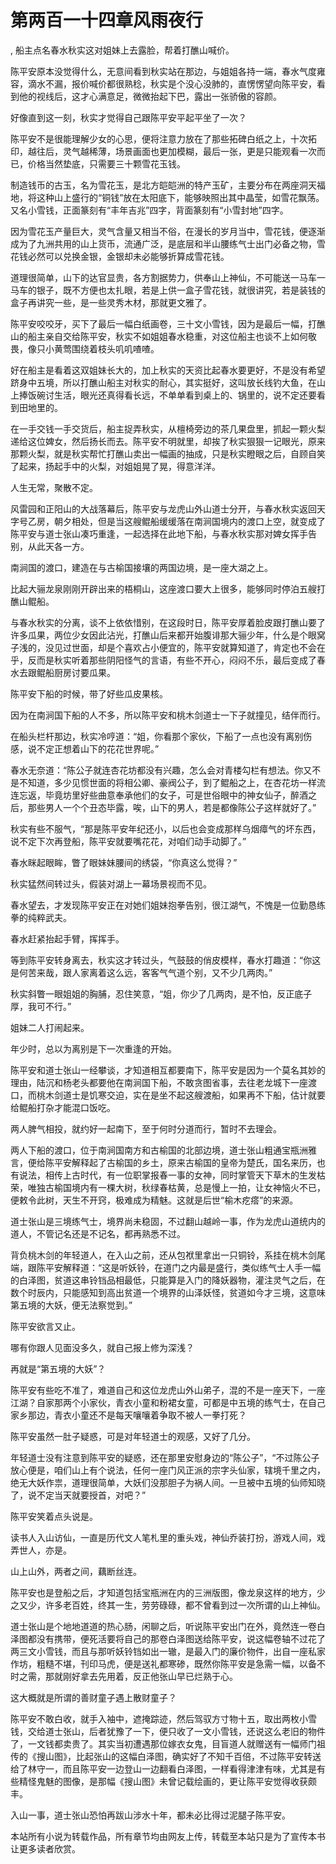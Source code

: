 # 第两百一十四章风雨夜行
,  船主点名春水秋实这对姐妹上去露脸，帮着打醮山喊价。
   陈平安原本没觉得什么，无意间看到秋实站在那边，与姐姐各持一端，春水气度雍容，滴水不漏，报价喊价都很熟稔，秋实是个没心没肺的，直愣愣望向陈平安，看到他的视线后，这才心满意足，微微抬起下巴，露出一张骄傲的容颜。
   好像直到这一刻，秋实才觉得自己跟陈平安平起平坐了一次？
   陈平安不是很能理解少女的心思，便将注意力放在了那些拓碑白纸之上，十次拓印，越往后，灵气越稀薄，场景画面也更加模糊，最后一张，更是只能观看一次而已，价格当然垫底，只需要三十颗雪花玉钱。
   制造钱币的古玉，名为雪花玉，是北方皑皑洲的特产玉矿，主要分布在两座洞天福地，将这种山上盛行的“铜钱”放在太阳底下，能够映照出其中晶莹，如雪花飘荡。又名小雪钱，正面篆刻有“丰年吉兆”四字，背面篆刻有“小雪封地”四字。
   因为雪花玉产量巨大，灵气含量又相当不俗，在漫长的岁月当中，雪花钱，便逐渐成为了九洲共用的山上货币，流通广泛，是底层和半山腰练气士出门必备之物，雪花钱必然可以兑换金银，金银却未必能够折算成雪花钱。
   道理很简单，山下的达官显贵，各方割据势力，供奉山上神仙，不可能送一马车一马车的银子，既不方便也太扎眼，若是上供一盒子雪花钱，就很讲究，若是装钱的盒子再讲究一些，是一些灵秀木材，那就更文雅了。
   陈平安咬咬牙，买下了最后一幅白纸画卷，三十文小雪钱，因为是最后一幅，打醮山的船主亲自交给陈平安，秋实不如姐姐春水稳重，对这位船主也谈不上如何敬畏，像只小黄莺围绕着枝头叽叽喳喳。
   好在船主是看着这双姐妹长大的，加上秋实的天资比起春水要更好，不是没有希望跻身中五境，所以打醮山船主对秋实的耐心，其实挺好，这叫放长线钓大鱼，在山上捧饭碗讨生活，眼光还真得看长远，不单单看到桌上的、锅里的，说不定还要看到田地里的。
   在一手交钱一手交货后，船主捉弄秋实，从檀椅旁边的茶几果盘里，抓起一颗火梨递给这位婢女，然后扬长而去。陈平安不明就里，却挨了秋实狠狠一记眼光，原来那颗火梨，就是秋实帮忙打醮山卖出一幅画的抽成，只是秋实瞪眼之后，自顾自笑了起来，扬起手中的火梨，对姐姐晃了晃，得意洋洋。
   人生无常，聚散不定。
   风雷园和正阳山的大战落幕后，陈平安与龙虎山外山道士分开，与春水秋实返回天字号乙房，朝夕相处，但是当这艘鲲船缓缓落在南涧国境内的渡口上空，就变成了陈平安与道士张山凑巧重逢，一起选择在此地下船，与春水秋实那对婢女挥手告别，从此天各一方。
   南涧国的渡口，建造在与古榆国接壤的两国边境，是一座大湖之上。
   比起大骊龙泉刚刚开辟出来的梧桐山，这座渡口要大上很多，能够同时停泊五艘打醮山鲲船。
   与春水秋实的分离，谈不上依依惜别，在这段时日，陈平安厚着脸皮跟打醮山要了许多瓜果，两位少女因此沾光，打醮山后来都开始腹诽那大骊少年，什么是个眼窝子浅的，没见过世面，却是个喜欢占小便宜的，陈平安就算知道了，肯定也不会在乎，反而是秋实听着那些阴阳怪气的言语，有些不开心，闷闷不乐，最后变成了春水去跟鲲船厨房讨要瓜果。
   陈平安下船的时候，带了好些瓜皮果核。
   因为在南涧国下船的人不多，所以陈平安和桃木剑道士一下子就撞见，结伴而行。
   在船头栏杆那边，秋实冷哼道：“姐，你看那个家伙，下船了一点也没有离别伤感，说不定正想着山下的花花世界呢。”
   春水无奈道：“陈公子就连杏花坊都没有兴趣，怎么会对青楼勾栏有想法。你又不是不知道，多少见惯世面的将相公卿、豪阀公子，到了鲲船之上，在杏花坊一样流连忘返，毕竟坊里好些曲意奉承他们的女子，可是世俗眼中的神女仙子，醉酒之后，那些男人一个个丑态毕露，唉，山下的男人，若是都像陈公子这样就好了。”
   秋实有些不服气，“那是陈平安年纪还小，以后也会变成那样乌烟瘴气的坏东西，说不定下次再登船，陈平安就要嘴花花，对咱们动手动脚了。”
   春水眯起眼眸，瞥了眼妹妹腰间的绣袋，“你真这么觉得？”
   秋实猛然间转过头，假装对湖上一幕场景视而不见。
   春水望去，才发现陈平安正在对她们姐妹抱拳告别，很江湖气，不愧是一位勤恳练拳的纯粹武夫。
   春水赶紧抬起手臂，挥挥手。
   等到陈平安转身离去，秋实这才转过头，气鼓鼓的俏皮模样，春水打趣道：“你这是何苦来哉，跟人家离着这么远，客客气气道个别，又不少几两肉。”
   秋实斜瞥一眼姐姐的胸脯，忍住笑意，“姐，你少了几两肉，是不怕，反正底子厚，我可不行。”
   姐妹二人打闹起来。
   年少时，总以为离别是下一次重逢的开始。
   陈平安和道士张山一经攀谈，才知道相互都要南下，陈平安是因为一个莫名其妙的理由，陆沉和杨老头都要他在南涧国下船，不敢贪图省事，去往老龙城下一座渡口，而桃木剑道士是饥寒交迫，实在是坐不起这艘渡船，如果再不下船，估计就要给鲲船打杂才能混口饭吃。
   两人脾气相投，就约好一起南下，至于何时分道而行，暂时不去理会。
   两人下船的渡口，位于南涧国南方和古榆国的北部边境，道士张山粗通宝瓶洲雅言，便给陈平安解释起了古榆国的乡土，原来古榆国的皇帝为楚氏，国名来历，也有说法，相传上古时代，有一位职掌报春一事的女神，同时掌管天下草木的生发枯荣，唯独古榆国境内有一棵大树，秋绿春枯黄，总是慢上一拍，让女神恼火不已，便敕令此树，天生不开窍，极难成为精魅。这就是后世“榆木疙瘩”的来源。
   道士张山是三境练气士，境界尚未稳固，不过翻山越岭一事，作为龙虎山道统内的道人，不管记名还是不记名，都再熟悉不过。
   背负桃木剑的年轻道人，在入山之前，还从包袱里拿出一只铜铃，系挂在桃木剑尾端，跟陈平安解释道：“这是听妖铃，在道门之内最是盛行，类似练气士人手一幅的白泽图，贫道这串铃铛品相最低，只能算是入门的降妖器物，灌注灵气之后，在数个时辰内，只能感知到高出贫道一个境界的山泽妖怪，贫道如今才三境，这意味第五境的大妖，便无法察觉到。”
   陈平安欲言又止。
   哪有你跟人见面没多久，就自己报上修为深浅？
   再就是“第五境的大妖”？
   陈平安有些吃不准了，难道自己和这位龙虎山外山弟子，混的不是一座天下，一座江湖？自家那两个小家伙，青衣小童和粉裙女童，可都是中五境的练气士，在自己家乡那边，青衣小童还不是每天嚷嚷着争取不被人一拳打死？
   陈平安虽然一肚子疑惑，可是对年轻道士的观感，又好了几分。
   年轻道士没有注意到陈平安的疑惑，还在那里安慰身边的“陈公子”，“不过陈公子放心便是，咱们山上有个说法，任何一座门风正派的宗字头仙家，辖境千里之内，绝无大妖作祟，道理很简单，大妖们没那胆子为祸人间。一旦被中五境的仙师知晓了，说不定当天就要授首，对吧？”
   陈平安笑着点头说是。
   读书人入山访仙，一直是历代文人笔札里的重头戏，神仙乔装打扮，游戏人间，戏弄世人，亦是。
   山上山外，两者之间，藕断丝连。
   陈平安也是登船之后，才知道包括宝瓶洲在内的三洲版图，像龙泉这样的地方，少之又少，许多老百姓，终其一生，劳劳碌碌，都不曾看到过一次所谓的山上神仙。
   道士张山是个地地道道的热心肠，闲聊之后，听说陈平安出门在外，竟然连一卷白泽图都没有携带，便死活要将自己的那卷白泽图送给陈平安，说这幅卷轴不过花了两三文小雪钱，而且与那听妖铃铛如出一辙，是最入门的廉价物件，出自一座私家作坊，粗糙不堪，刊印马虎，便是送礼都寒碜，既然你陈平安是急需一幅，以备不时之需，那就刚好拿去先用着，反正他张山早已烂熟于心。
   这大概就是所谓的善财童子遇上散财童子？
   陈平安不敢白收，就手入袖中，遮掩踪迹，然后驾驭方寸物十五，取出两枚小雪钱，交给道士张山，后者犹豫了一下，便只收了一文小雪钱，还说这么老旧的物件了，一文钱都卖贵了。其实当初遭遇那位嫁衣女鬼，目盲道人就赠送有一幅师门祖传的《搜山图》，比起张山的这幅白泽图，确实好了不知千百倍，不过陈平安转送给了林守一，而且陈平安一边登山一边翻看白泽图，一样看得津津有味，尤其是有些精怪鬼魅的图像，是那幅《搜山图》未曾记载绘画的，更让陈平安觉得收获颇丰。
   入山一事，道士张山恐怕再跋山涉水十年，都未必比得过泥腿子陈平安。
  本站所有小说为转载作品，所有章节均由网友上传，转载至本站只是为了宣传本书让更多读者欣赏。